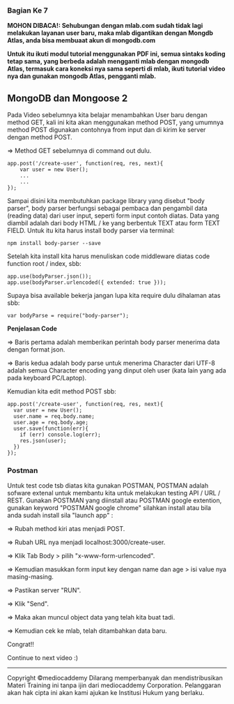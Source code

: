 ### Bagian Ke 7

**MOHON DIBACA!: Sehubungan dengan mlab.com sudah tidak lagi melakukan layanan user baru, maka mlab digantikan dengan Mongdb Atlas, anda bisa membuaat akun di mongodb.com**

**Untuk itu ikuti modul tutorial menggunakan PDF ini, semua sintaks koding tetap sama, yang berbeda adalah mengganti mlab dengan mongodb Atlas, termasuk cara koneksi nya sama seperti di mlab, ikuti tutorial video nya dan gunakan mongodb Atlas, pengganti mlab.**

## MongoDB dan Mongoose 2 

Pada Video sebelumnya kita belajar menambahkan User baru dengan method GET, kali ini kita akan menggunakan method POST, yang umumnya method POST digunakan contohnya from input dan di kirim ke server dengan method POST.

=> Method GET sebelumnya di command out dulu.

    app.post('/create-user', function(req, res, next){
        var user = new User();
        ...
        ...
    });        

Sampai disini kita membutuhkan package library yang disebut "body parser", body parser berfungsi sebagai pembaca dan pengambil data (reading data) dari user input, seperti form input contoh diatas. Data yang diambil adalah dari body HTML / <body> ke </body> yang berbentuk TEXT atau form TEXT FIELD. Untuk itu kita harus install body parser via terminal:

    npm install body-parser --save

Setelah kita install kita harus menuliskan code middleware diatas code function root / index, sbb:

    app.use(bodyParser.json());
    app.use(bodyParser.urlencoded({ extended: true }));   

Supaya bisa available bekerja jangan lupa kita require dulu dihalaman atas sbb:

    var bodyParse = require("body-parser");

**Penjelasan Code**

=> Baris pertama adalah memberikan perintah body parser menerima data dengan format json.

=> Baris kedua adalah body parse untuk menerima Character dari UTF-8 adalah semua Character encoding yang dinput oleh user (kata lain yang ada pada keyboard PC/Laptop). 

Kemudian kita edit method POST sbb:

    app.post('/create-user', function(req, res, next){
      var user = new User();
      user.name = req.body.name;
      user.age = req.body.age;
      user.save(function(err){
        if (err) console.log(err);
        res.json(user);
      })
    });

### Postman

Untuk test code tsb diatas kita gunakan POSTMAN, POSTMAN adalah sofware extenal untuk membantu kita untuk melakukan testing API / URL / REST. Gunakan POSTMAN yang diinstall atau POSTMAN google extention, gunakan keyword "POSTMAN google chrome" silahkan install atau bila anda sudah install sila "launch app" :

=> Rubah method kiri atas menjadi POST.

=> Rubah URL nya menjadi localhost:3000/create-user.

=> Klik Tab Body > pilih "x-www-form-urlencoded".

=> Kemudian masukkan form input key dengan name dan age > isi value nya masing-masing.

=> Pastikan server "RUN".

=> Klik "Send".

=> Maka akan muncul object data yang telah kita buat tadi.

=> Kemudian cek ke mlab, telah ditambahkan data baru. 

Congrat!!

Continue to next video :)



---
Copyright &copy;mediocaddemy
Dilarang memperbanyak dan mendistribusikan Materi Training ini tanpa ijin dari mediocaddemy Corporation. Pelanggaran akan hak cipta ini akan kami ajukan ke Institusi Hukum yang berlaku.